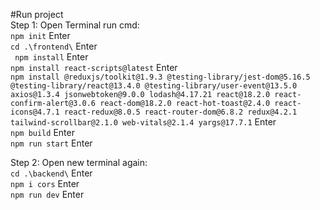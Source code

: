 
#Run project</br>
Step 1: Open Terminal run cmd: </br>
`npm init` Enter </br>
`cd .\frontend\` Enter</br>
` npm install` Enter</br>
`npm install react-scripts@latest` Enter</br>
`npm install @reduxjs/toolkit@1.9.3 @testing-library/jest-dom@5.16.5 @testing-library/react@13.4.0 @testing-library/user-event@13.5.0 axios@1.3.4 jsonwebtoken@9.0.0 lodash@4.17.21 react@18.2.0 react-confirm-alert@3.0.6 react-dom@18.2.0 react-hot-toast@2.4.0 react-icons@4.7.1 react-redux@8.0.5 react-router-dom@6.8.2 redux@4.2.1 tailwind-scrollbar@2.1.0 web-vitals@2.1.4 yargs@17.7.1` Enter</br>
`npm build` Enter</br>
`npm run start` Enter</br>

Step 2: Open new terminal again:</br>
`cd .\backend\` Enter</br>
`npm i cors` Enter</br>
`npm run dev` Enter</br>
